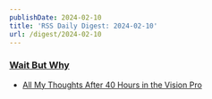```yaml
---
publishDate: 2024-02-10
title: 'RSS Daily Digest: 2024-02-10'
url: /digest/2024-02-10
---
```


### [Wait But Why](https://waitbutwhy.com/)

  * [All My Thoughts After 40 Hours in the Vision Pro](https://waitbutwhy.com/2024/02/vision-pro.html)
  
